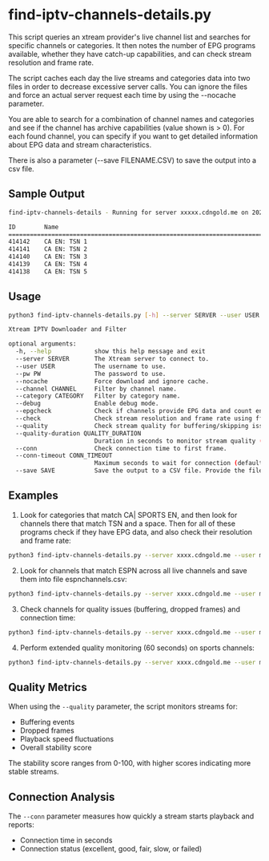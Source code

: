 # find-iptv-channels-details.py

This script queries an xtream provider's live channel list and searches for specific channels or categories. It then notes the number of EPG programs available, whether they have catch-up capabilities, and can check stream resolution and frame rate.

The script caches each day the live streams and categories data into two files in order to decrease excessive server calls. You can ignore the files and force an actual server request each time by using the --nocache parameter.

You are able to search for a combination of channel names and categories and see if the channel has archive capabilities (value shown is > 0). For each found channel, you can specify if you want to get detailed information about EPG data and stream characteristics.

There is also a parameter (--save FILENAME.CSV) to save the output into a csv file.

## Sample Output

```bash
find-iptv-channels-details - Running for server xxxxx.cdngold.me on 2025-01-05 17:21

ID        Name                                                         Category                                Archive EPG  Codec   Resolution     Frame     
========================================================================================================================================================
414142    CA EN: TSN 1                                                 CA| SPORTS EN                           0       166  h264    1920x1080      30        
414141    CA EN: TSN 2                                                 CA| SPORTS EN                           0       139  h264    1920x1080      60        
414140    CA EN: TSN 3                                                 CA| SPORTS EN                           0       158  h264    960x540        60        
414139    CA EN: TSN 4                                                 CA| SPORTS EN                           0       169  h264    1280x720       30        
414138    CA EN: TSN 5                                                 CA| SPORTS EN                           0       166  h264    960x540        60        
```

## Usage

```bash
python3 find-iptv-channels-details.py [-h] --server SERVER --user USER --pw PW [--nocache] [--channel CHANNEL] [--category CATEGORY] [--debug] [--epgcheck] [--check] [--quality] [--quality-duration QUALITY_DURATION] [--conn] [--conn-timeout CONN_TIMEOUT] [--save SAVE]

Xtream IPTV Downloader and Filter

optional arguments:
  -h, --help            show this help message and exit
  --server SERVER       The Xtream server to connect to.
  --user USER           The username to use.
  --pw PW               The password to use.
  --nocache             Force download and ignore cache.
  --channel CHANNEL     Filter by channel name.
  --category CATEGORY   Filter by category name.
  --debug               Enable debug mode.
  --epgcheck            Check if channels provide EPG data and count entries.
  --check               Check stream resolution and frame rate using ffprobe.
  --quality             Check stream quality for buffering/skipping issues.
  --quality-duration QUALITY_DURATION
                        Duration in seconds to monitor stream quality (default: 30).
  --conn                Check connection time to first frame.
  --conn-timeout CONN_TIMEOUT
                        Maximum seconds to wait for connection (default: 10).
  --save SAVE           Save the output to a CSV file. Provide the file name.
```

## Examples

1. Look for categories that match CA| SPORTS EN, and then look for channels there that match TSN and a space. Then for all of these programs check if they have EPG data, and also check their resolution and frame rate:
```bash
python3 find-iptv-channels-details.py --server xxxx.cdngold.me --user myusername --pw secret --category "CA| SPORTS EN" --channel "TSN " --check --epgcheck
```

2. Look for channels that match ESPN across all live channels and save them into file espnchannels.csv:
```bash
python3 find-iptv-channels-details.py --server xxxx.cdngold.me --user myusername --pw secret --channel "ESPN" --save "espnchannels.csv"
```

3. Check channels for quality issues (buffering, dropped frames) and connection time:
```bash
python3 find-iptv-channels-details.py --server xxxx.cdngold.me --user myusername --pw secret --channel "HBO" --quality --conn
```

4. Perform extended quality monitoring (60 seconds) on sports channels:
```bash
python3 find-iptv-channels-details.py --server xxxx.cdngold.me --user myusername --pw secret --category "SPORTS" --quality --quality-duration 60
```

## Quality Metrics

When using the `--quality` parameter, the script monitors streams for:

- Buffering events
- Dropped frames
- Playback speed fluctuations
- Overall stability score

The stability score ranges from 0-100, with higher scores indicating more stable streams.

## Connection Analysis

The `--conn` parameter measures how quickly a stream starts playback and reports:

- Connection time in seconds
- Connection status (excellent, good, fair, slow, or failed)
